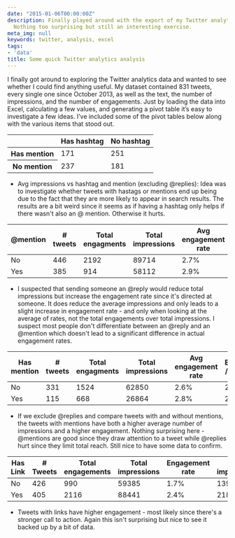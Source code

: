 ```yaml
---
date: "2015-01-06T00:00:00Z"
description: Finally played around with the export of my Twitter analytics in Excel.
  Nothing too surprising but still an interesting exercise.
meta_img: null
keywords: twitter, analysis, excel
tags:
- 'data'
title: Some quick Twitter analytics analysis
---
```


I finally got around to exploring the Twitter analytics data and wanted to see whether I could find anything useful. My dataset contained 831 tweets, every single one since October 2013, as well as the text, the number of impressions, and the number of engagements. Just by loading the data into Excel, calculating a few values, and generating a pivot table it’s easy to investigate a few ideas. I’ve included some of the pivot tables below along with the various items that stood out.

<table class="table small">
  <thead>
    <tr>
      <th></th>
      <th>Has hashtag</th>
      <th>No hashtag</th>
    </tr>
  </thead>
  <tbody>
    <tr>
      <th>Has mention</th>
      <td>171</td>
      <td>251</td>
    </tr>
    <tr>
      <th>No mention</th>
      <td>237</td>
      <td>181</td>
    </tr>
  </tbody>
</table>

- Avg impressions vs hashtag and mention (excluding @replies): Idea was to investigate whether tweets with hastags or mentions end up being due to the fact that they are more likely to appear in search results. The results are a bit weird since it seems as if having a hashtag only helps if there wasn't also an @ mention. Otherwise it hurts.

<table class="table small">
  <thead>
    <tr>
      <th>@mention</th>
      <th># tweets</th>
      <th>Total engagments</th>
      <th>Total impressions</th>
      <th>Avg engagement rate</th>
      <th>Engagements / Impressions</th>
      <th>Avg impressions</th>
    </tr>
  </thead>
  <tbody>
    <tr>
      <td>No</td>
      <td>446</td>
      <td>2192</td>
      <td>89714</td>
      <td>2.7%</td>
      <td>2.4%</td>
      <td>201</td>
    </tr>
    <tr>
      <td>Yes</td>
      <td>385</td>
      <td>914</td>
      <td>58112</td>
      <td>2.9%</td>
      <td>1.6%</td>
      <td>151</td>
    </tr>
  </tbody>
</table>

- I suspected that sending someone an @reply would reduce total impressions but increase the engagement rate since it's directed at someone. It does reduce the average impressions and only leads to a slight increase in engagement rate - and only when looking at the average of rates, not the total engagements over total impressions. I suspect most people don't differentiate between an @reply and an @mention which doesn't lead to a significant difference in actual engagement rates.

<table class="table small">
  <thead>
    <tr>
      <th>Has mention</th>
      <th># tweets</th>
      <th>Total engagments</th>
      <th>Total impressions</th>
      <th>Avg engagement rate</th>
      <th>Engagements / Impressions</th>
      <th>Avg impressions</th>
    </tr>
  </thead>
  <tbody>
    <tr>
      <td>No</td>
      <td>331</td>
      <td>1524</td>
      <td>62850</td>
      <td>2.6%</td>
      <td>2.4%</td>
      <td>190</td>
    </tr>
    <tr>
      <td>Yes</td>
      <td>115</td>
      <td>668</td>
      <td>26864</td>
      <td>2.8%</td>
      <td>2.5%</td>
      <td>234</td>
    </tr>
  </tbody>
</table>

- If we exclude @replies and compare tweets with and without mentions, the tweets with mentions have both a higher average number of impressions and a higher engagement. Nothing surprising here - @mentions are good since they draw attention to a tweet while @replies hurt since they limit total reach. Still nice to have some data to confirm.

<table class="table small">
  <thead>
    <tr>
      <th>Has Link</th>
      <th># Tweets</th>
      <th>Total engagements</th>
      <th>Total impressions</th>
      <th>Engagement rate</th>
      <th>Avg impressions</th>
    </tr>
  </thead>
  <tbody>
    <tr>
      <td>No</td>
      <td>426</td>
      <td>990</td>
      <td>59385</td>
      <td>1.7%</td>
      <td>139.4</td>
    </tr>
    <tr>
      <td>Yes</td>
      <td>405</td>
      <td>2116</td>
      <td>88441</td>
      <td>2.4%</td>
      <td>218.4</td>
    </tr>
  </tbody>
</table>

- Tweets with links have higher engagement - most likely since there's a stronger call to action. Again this isn't surprising but nice to see it backed up by a bit of data.